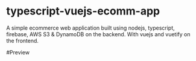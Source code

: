 # typescript-vuejs-ecomm-app
A simple ecommerce web application built using nodejs, typescript, firebase, AWS S3 &amp; DynamoDB on the backend. With vuejs and vuetify on the frontend.

#Preview
